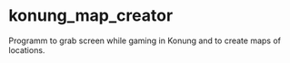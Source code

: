 konung_map_creator
==================

Programm to grab screen while gaming in Konung and to create maps of locations.
